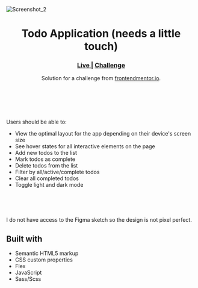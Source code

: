
![Screenshot_2](https://user-images.githubusercontent.com/77338263/208237587-cbbcf931-bc1d-4416-aa0b-c5426a815a7d.png)


<h1 align="center">Todo Application (needs a little touch)</h1>

<div align="center">
  <h3>
    <a href="https://sabapangani.github.io/Todo_App/" color="white">
      Live
    </a>
   <span> | </span>
    <a href="https://www.frontendmentor.io/challenges/todo-app-Su1_KokOW">
      Challenge
    </a>
  </h3>
</div>
<div align="center">
   Solution for a challenge from  <a href="https://www.frontendmentor.io/home" target="_blank">frontendmentor.io</a>.
</div>
<br>
<br>
<br>

<br><br>Users should be able to:
<br>
- View the optimal layout for the app depending on their device's screen size
- See hover states for all interactive elements on the page
- Add new todos to the list
- Mark todos as complete
- Delete todos from the list
- Filter by all/active/complete todos
- Clear all completed todos
- Toggle light and dark mode
<br>

<br> <p>I do not have access to the Figma sketch so the design is not pixel perfect.</p>




## Built with 

- Semantic HTML5 markup
- CSS custom properties
- Flex
- JavaScript
- Sass/Scss





